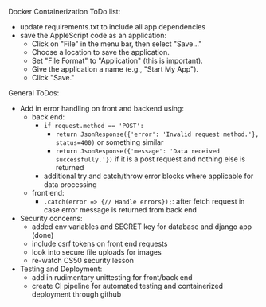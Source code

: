 Docker Containerization ToDo list:
- update requirements.txt to include all app dependencies
- save the AppleScript code as an application:
  - Click on "File" in the menu bar, then select "Save..."
  - Choose a location to save the application.
  - Set "File Format" to "Application" (this is important).
  - Give the application a name (e.g., "Start My App").
  - Click "Save."

General ToDos:
- Add in error handling on front and backend using:
  - back end:
    - `if request.method == 'POST':`
      - `return JsonResponse({'error': 'Invalid request method.'}, status=400)` or something similar
      - `return JsonResponse({'message': 'Data received successfully.'})` if it is a post request and nothing else is returned
    - additional try and catch/throw error blocks where applicable for data processing
  - front end:
    - `.catch(error => {// Handle errors});`: after fetch request in case error message is returned from back end
- Security concerns:
  - added env variables and SECRET key for database and django app (done)
  - include csrf tokens on front end requests
  - look into secure file uploads for images
  - re-watch CS50 security lesson
- Testing and Deployment:
  - add in rudimentary unittesting for front/back end
  - create CI pipeline for automated testing and containerized deployment through github
